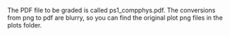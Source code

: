 The PDF file to be graded is called ps1_compphys.pdf. The conversions from png to pdf are blurry, so you can find the original plot png files in the plots folder.

